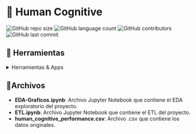# 👤 Human Cognitive

![GitHub repo size](https://img.shields.io/github/repo-size/nikuvi/HumanCognitive?style=for-the-badge)
![GitHub language count](https://img.shields.io/github/languages/count/nikuvi/HumanCognitive?style=for-the-badge)
![GitHub contributors](https://img.shields.io/github/contributors/nikuvi/HumanCognitive?style=for-the-badge) 
![GitHub last commit](https://img.shields.io/github/last-commit/nikuvi/HumanCognitive?style=for-the-badge)

> 

<!-- TechStack -->
## :space_invader: Herramientas

<details>
  <summary>Herramientas & Apps</summary>
  <ul>
    <img src="https://img.shields.io/badge/power_bi-F2C811?style=for-the-badge&logo=powerbi&logoColor=black"><a href="https://app.powerbi.com/"></a>
    <img src="https://img.shields.io/badge/python-ADD8E6?style=for-the-badge&logo=python&logoColor=black"><a href="https://www.python.org/"></a>
  </ul>
</details>

## 📁Archivos

- **EDA-Graficos.ipynb**: Archivo Jupyter Notebook que contiene el EDA exploratorio del proyecto.
- **ETL.ipynb**: Archivo Jupyter Notebook que contiene el ETL del proyecto.
- **human_cognitive_performance.csv**: Archivo .csv que contiene los datos originales.
